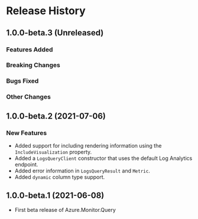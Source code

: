 # Release History

## 1.0.0-beta.3 (Unreleased)

### Features Added

### Breaking Changes

### Bugs Fixed

### Other Changes

## 1.0.0-beta.2 (2021-07-06)

### New Features

- Added support for including rendering information using the `IncludeVisualization` property.
- Added a `LogsQueryClient` constructor that uses the default Log Analytics endpoint.
- Added error information in `LogsQueryResult` and `Metric`.
- Added `dynamic` column type support.

## 1.0.0-beta.1 (2021-06-08)

- First beta release of Azure.Monitor.Query
